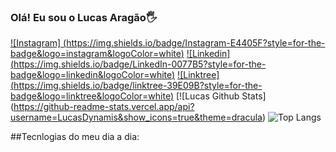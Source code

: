 ### Olá! Eu sou o Lucas Aragão🖐️

[![Instagram] (https://img.shields.io/badge/Instagram-E4405F?style=for-the-badge&logo=instagram&logoColor=white)](https://www.instagram.com/lucas.dynamis/)
[![Linkedin] (https://img.shields.io/badge/LinkedIn-0077B5?style=for-the-badge&logo=linkedin&logoColor=white)](linkedin.com/in/lucasdynamis/)
[![Linktree] (https://img.shields.io/badge/linktree-39E09B?style=for-the-badge&logo=linktree&logoColor=white)](https://linktr.ee/lucasdynamis)
[![Lucas Github Stats] (https://github-readme-stats.vercel.app/api?username=LucasDynamis&show_icons=true&theme=dracula)
![Top Langs](https://github-readme-stats.vercel.app/api/top-langs/?username=LucasDynamis&hide_progress=true)

##Tecnlogias do meu dia a dia:
